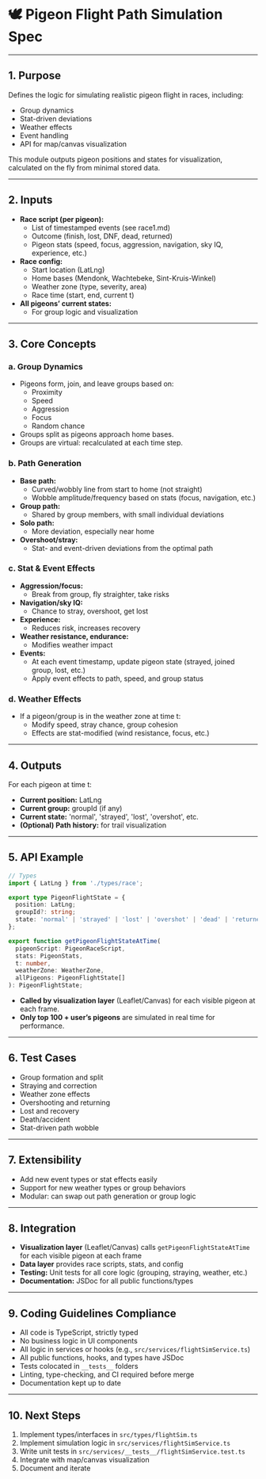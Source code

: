 # 🕊️ Pigeon Flight Path Simulation Spec

---

## 1. Purpose

Defines the logic for simulating realistic pigeon flight in races, including:
- Group dynamics
- Stat-driven deviations
- Weather effects
- Event handling
- API for map/canvas visualization

This module outputs pigeon positions and states for visualization, calculated on the fly from minimal stored data.

---

## 2. Inputs

- **Race script (per pigeon):**
  - List of timestamped events (see race1.md)
  - Outcome (finish, lost, DNF, dead, returned)
  - Pigeon stats (speed, focus, aggression, navigation, sky IQ, experience, etc.)
- **Race config:**
  - Start location (LatLng)
  - Home bases (Mendonk, Wachtebeke, Sint-Kruis-Winkel)
  - Weather zone (type, severity, area)
  - Race time (start, end, current t)
- **All pigeons’ current states:**
  - For group logic and visualization

---

## 3. Core Concepts

### a. Group Dynamics
- Pigeons form, join, and leave groups based on:
  - Proximity
  - Speed
  - Aggression
  - Focus
  - Random chance
- Groups split as pigeons approach home bases.
- Groups are virtual: recalculated at each time step.

### b. Path Generation
- **Base path:**
  - Curved/wobbly line from start to home (not straight)
  - Wobble amplitude/frequency based on stats (focus, navigation, etc.)
- **Group path:**
  - Shared by group members, with small individual deviations
- **Solo path:**
  - More deviation, especially near home
- **Overshoot/stray:**
  - Stat- and event-driven deviations from the optimal path

### c. Stat & Event Effects
- **Aggression/focus:**
  - Break from group, fly straighter, take risks
- **Navigation/sky IQ:**
  - Chance to stray, overshoot, get lost
- **Experience:**
  - Reduces risk, increases recovery
- **Weather resistance, endurance:**
  - Modifies weather impact
- **Events:**
  - At each event timestamp, update pigeon state (strayed, joined group, lost, etc.)
  - Apply event effects to path, speed, and group status

### d. Weather Effects
- If a pigeon/group is in the weather zone at time t:
  - Modify speed, stray chance, group cohesion
  - Effects are stat-modified (wind resistance, focus, etc.)

---

## 4. Outputs

For each pigeon at time t:
- **Current position:** LatLng
- **Current group:** groupId (if any)
- **Current state:** 'normal', 'strayed', 'lost', 'overshot', etc.
- **(Optional) Path history:** for trail visualization

---

## 5. API Example

```ts
// Types
import { LatLng } from './types/race';

export type PigeonFlightState = {
  position: LatLng;
  groupId?: string;
  state: 'normal' | 'strayed' | 'lost' | 'overshot' | 'dead' | 'returned';
};

export function getPigeonFlightStateAtTime(
  pigeonScript: PigeonRaceScript,
  stats: PigeonStats,
  t: number,
  weatherZone: WeatherZone,
  allPigeons: PigeonFlightState[]
): PigeonFlightState;
```
- **Called by visualization layer** (Leaflet/Canvas) for each visible pigeon at each frame.
- **Only top 100 + user’s pigeons** are simulated in real time for performance.

---

## 6. Test Cases

- Group formation and split
- Straying and correction
- Weather zone effects
- Overshooting and returning
- Lost and recovery
- Death/accident
- Stat-driven path wobble

---

## 7. Extensibility

- Add new event types or stat effects easily
- Support for new weather types or group behaviors
- Modular: can swap out path generation or group logic

---

## 8. Integration

- **Visualization layer** (Leaflet/Canvas) calls `getPigeonFlightStateAtTime` for each visible pigeon at each frame
- **Data layer** provides race scripts, stats, and config
- **Testing:** Unit tests for all core logic (grouping, straying, weather, etc.)
- **Documentation:** JSDoc for all public functions/types

---

## 9. Coding Guidelines Compliance

- All code is TypeScript, strictly typed
- No business logic in UI components
- All logic in services or hooks (e.g., `src/services/flightSimService.ts`)
- All public functions, hooks, and types have JSDoc
- Tests colocated in `__tests__` folders
- Linting, type-checking, and CI required before merge
- Documentation kept up to date

---

## 10. Next Steps

1. Implement types/interfaces in `src/types/flightSim.ts`
2. Implement simulation logic in `src/services/flightSimService.ts`
3. Write unit tests in `src/services/__tests__/flightSimService.test.ts`
4. Integrate with map/canvas visualization
5. Document and iterate 